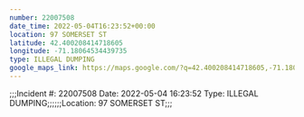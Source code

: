 ```yaml
---
number: 22007508
date_time: 2022-05-04T16:23:52+00:00
location: 97 SOMERSET ST
latitude: 42.400208414718605
longitude: -71.18064534439735
type: ILLEGAL DUMPING
google_maps_link: https://maps.google.com/?q=42.400208414718605,-71.18064534439735
---
```


;;;Incident #: 22007508  Date: 2022-05-04 16:23:52   Type: ILLEGAL DUMPING;;;;;;Location: 97 SOMERSET ST;;;
